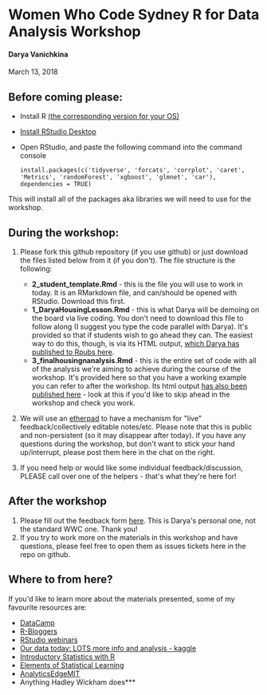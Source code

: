 # Women Who Code Sydney R for Data Analysis Workshop
#### Darya Vanichkina

March 13, 2018

## Before coming please:

- Install R [(the corresponding version for your OS)](https://www.r-project.org/)
- [Install RStudio Desktop](https://www.rstudio.com/products/rstudio/download/#download)
- Open RStudio, and paste the following command into the command console

      install.packages(c('tidyverse', 'forcats', 'corrplot', 'caret', 'Metrics', 'randomForest', 'xgboost', 'glmnet', 'car'), dependencies = TRUE)
      
This will install all of the packages aka libraries we will need to use for the workshop.

## During the workshop:


1. Please fork this github repository (if you use github) or just download the files listed below from it (if you don't). The file structure is the following:
     - **2_student_template.Rmd** - this is the file you will use to work in today. It is an RMarkdown file, and can/should be opened with RStudio. Download this first.
     - **1_DaryaHousingLesson.Rmd** - this is what Darya will be demoing on the board via live coding. You don't need to download this file to follow along (I suggest you type the code parallel with Darya). It's provided so that if students wish to go ahead they can. The easiest way to do this, though, is via its HTML output, [which Darya has published to Rpubs here](http://rpubs.com/dvanic/wwc2018-demo).
     - **3_finalhousingnanalysis.Rmd** - this is the entire set of code with all of the analysis we're aiming to achieve during the course of the workshop. It's provided here so that you have a working example you can refer to after the workshop. Its html output [has also been published here](http://rpubs.com/dvanic/wwc2018-finaloutput) - look at this if you'd like to skip ahead in the workshop and check you work. 

2. We will use an [etherpad](https://etherpad.net/p/wwc2018) to have a mechanism for "live" feedback/collectively editable notes/etc. Please note that this is public and non-persistent (so it may disappear after today). If you have any questions during the workshop, but don't want to stick your hand up/interrupt, please post them here in the chat on the right. 

3. If you need help or would like some individual feedback/discussion, PLEASE call over one of the helpers - that's what they're here for!

## After the workshop

1. Please fill out the feedback form [here](https://goo.gl/forms/M9goXHBE3ghVBkBB3). This is Darya's personal one, not the standard WWC one. Thank you!
2. If you try to work more on the materials in this workshop and have questions, please feel free to open them as issues tickets here in the repo on github.


## Where to from here?

If you'd like to learn more about the materials presented, some of my favourite resources are:

- [DataCamp](http://datacamp.com/)
- [R-Bloggers](https://www.r-bloggers.com/)
- [RStudio webinars](https://www.rstudio.com/resources/webinars/)
- [Our data today: LOTS more info and analysis - kaggle](https://www.kaggle.com/c/house-prices-advanced-regression-techniques)
- [Introductory Statistics with R](http://www-bcf.usc.edu/~gareth/ISL/)
- [Elements of Statistical Learning](https://web.stanford.edu/~hastie/ElemStatLearn/)
- [AnalyticsEdgeMIT](https://www.edx.org/course/analytics-edge-mitx-15-071x-3)
- Anything Hadley Wickham does***


